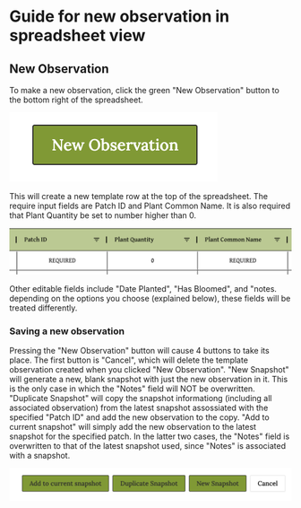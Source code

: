 # Guide for new observation in spreadsheet view

## New Observation
To make a new observation, click the green "New Observation" button to the bottom right of the spreadsheet.

![New Observation button](./spreadsheet-images/new_observation.png)

This will create a new template row at the top of the spreadsheet. The require input fields are Patch ID and Plant Common Name. It is also required that Plant Quantity be set to number higher than 0. 

![New row](./spreadsheet-images/new_row.png)

Other editable fields include "Date Planted", "Has Bloomed", and "notes. depending on the options you choose (explained below), these fields will be treated differently.

### Saving a new observation
Pressing the "New Observation" button will cause 4 buttons to take its place. The first button is "Cancel", which will delete the template observation created when you clicked "New Observation". "New Snapshot" will generate a new, blank snapshot with just the new observation in it. This is the only case in which the "Notes" field will NOT be overwritten. "Duplicate Snapshot" will copy the snapshot informationg \(including all associated observation\) from the latest snapshot assossiated with the specified "Patch ID" and add the new observation to the copy. "Add to current snapshot" will simply add the new observation to the latest snapshot for the specified patch. In the latter two cases, the "Notes" field is overwritten to that of the latest snapshot used, since "Notes" is associated with a snapshot.

![Options](./spreadsheet-images/new_options.png)
